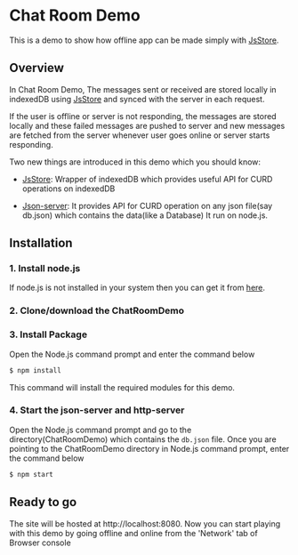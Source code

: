 # Chat Room Demo

This is a demo to show how offline app can be made simply with [JsStore][l_jsstore].
	
## Overview

In Chat Room Demo, The messages sent or received are stored locally in indexedDB using [JsStore][l_jsstore] and synced with the server in each request.

If the  user is offline or server is not responding, the messages are stored locally and these failed messages are pushed to server and 
new messages are fetched from the server whenever user goes online or server starts responding.

Two new things are introduced in this demo which you should know:

* [JsStore][l_jsstore]:
Wrapper of indexedDB which provides useful API for CURD operations on indexedDB

* [Json-server][l_jsonserver]:
It provides API for CURD operation on any json file(say db.json) which contains the data(like a Database) It run on node.js.

## Installation

### 1. Install node.js

If node.js is not installed in your system then you can get it from [here][l_nodejs].
	
### 2. Clone/download the ChatRoomDemo

### 3. Install Package
Open the Node.js command prompt and enter the command below
	
```bash
$ npm install 
```

This command will install the required modules for this demo.

### 4. Start the json-server and http-server

Open the Node.js command prompt and go to the directory(ChatRoomDemo) which contains the `db.json` file. Once you are pointing to the ChatRoomDemo directory in Node.js command prompt, enter the command below
	
```bash
$ npm start
```
	
## Ready to go

The site will be hosted at  http://localhost:8080.
Now you can start playing with this demo by going offline and online from the 'Network' tab of Browser console
	
	
[l_nodejs]: <https://nodejs.org/en/download>
[l_jsonserver]: <https://github.com/typicode/json-server>
[l_jsstore]: <http://www.jsstore.net>
